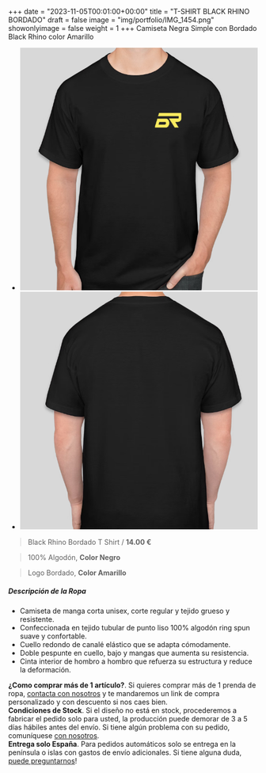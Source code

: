 +++
date = "2023-11-05T00:01:00+00:00"
title = "T-SHIRT BLACK RHINO BORDADO"
draft = false
image = "img/portfolio/IMG_1454.png"
showonlyimage = false
weight = 1
+++
Camiseta Negra Simple con Bordado Black Rhino color Amarillo

<section id="image-carousel" class="splide" aria-label="Beautiful Images">
  <div class="splide__track">
		<ul class="splide__list">
			<li class="splide__slide">
				<img src="/img/portfolio/IMG_1454.png" alt="" class="img-responsive" />
			</li>
			<li class="splide__slide">
				<img src="/img/portfolio/IMG_1454-BACK.png" alt="" class="img-responsive" />
			</li>
		</ul>
  </div>
</section>

<stripe-buy-button buy-button-id="buy_btn_1OEWIFJbgUfTyADg7TFPdeH5" publishable-key="pk_live_51J0NgaJbgUfTyADgmGvhm8jdFCyUKjNYXKAp31ypJBJUgOtduxslX2izO1uhhADBZoA7pWMHEBa17bZLfSOfS8ZF00aCIEt6Pb" />

> Black Rhino Bordado T Shirt / **14.00 €**

> 100% Algodón, **Color Negro**

> Logo Bordado, **Color Amarillo**



##### Descripción de la Ropa

- Camiseta de manga corta unisex, corte regular y tejido grueso y resistente.
- Confeccionada en tejido tubular de punto liso 100% algodón ring spun suave y confortable.
- Cuello redondo de canalé elástico que se adapta cómodamente.
- Doble pespunte en cuello, bajo y mangas que aumenta su resistencia.
- Cinta interior de hombro a hombro que refuerza su estructura y reduce la deformación.

<div class="alert alert-info" role="alert">
  <strong>¿Como comprar más de 1 artículo?</strong>. Si quieres comprar más de 1 prenda de ropa, <a href="/contact">contacta con nosotros</a> y te mandaremos un link de compra personalizado y con descuento si nos caes bien.
</div>

<div class="alert alert-warning" role="alert">
  <strong>Condiciones de Stock</strong>. Si el diseño no está en stock, procederemos a fabricar el pedido solo para usted, la producción puede demorar de 3 a 5 días hábiles antes del envío. Si tiene algún problema con su pedido, comuníquese <a href="/contact">con nosotros</a>.
</div>

<div class="alert alert-danger" role="alert">
  <strong>Entrega solo España</strong>. Para pedidos automáticos solo se entrega en la península o islas con gastos de envío adicionales. Si tiene alguna duda, <a href="/contact">puede preguntarnos</a>!
</div>
